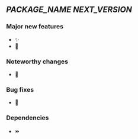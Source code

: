
## _PACKAGE_NAME_ _NEXT_VERSION_

### Major new features

* ✨
* 🎉

### Noteworthy changes

* 🌿

### Bug fixes

* 🐛

### Dependencies

* ⏩
